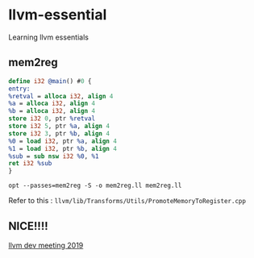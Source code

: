 # llvm-essential

Learning llvm essentials


## mem2reg

```llvm
define i32 @main() #0 {
entry:
%retval = alloca i32, align 4
%a = alloca i32, align 4
%b = alloca i32, align 4
store i32 0, ptr %retval
store i32 5, ptr %a, align 4
store i32 3, ptr %b, align 4
%0 = load i32, ptr %a, align 4
%1 = load i32, ptr %b, align 4
%sub = sub nsw i32 %0, %1
ret i32 %sub
}

```

`opt --passes=mem2reg -S -o mem2reg.ll mem2reg.ll`

Refer to this : `llvm/lib/Transforms/Utils/PromoteMemoryToRegister.cpp`


## NICE!!!!

[llvm dev meeting 2019](https://llvm.org/devmtg/2019-10/)
